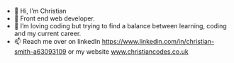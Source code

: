 - 👋 Hi, I’m Christian
- 👀 Front end web developer.
- 💞️ I’m loving coding but trying to find a balance between learning, coding and my current career.
- 📫 Reach me over on linkedIn https://www.linkedin.com/in/christian-smith-a63093109 or my website www.christiancodes.co.uk

<!---
Aines25/Aines25 is a ✨ special ✨ repository because its `README.md` (this file) appears on your GitHub profile.
You can click the Preview link to take a look at your changes.
--->

